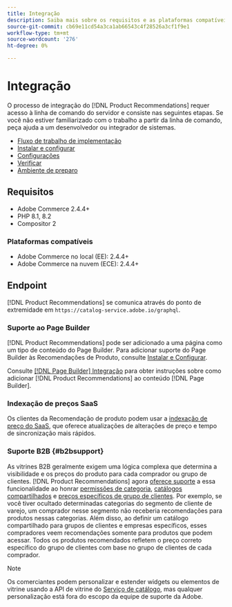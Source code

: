 ```yaml
---
title: Integração
description: Saiba mais sobre os requisitos e as plataformas compatíveis do  [!DNL Product Recommendations].
source-git-commit: cb69e11cd54a3ca1ab66543c4f28526a3cf1f9e1
workflow-type: tm+mt
source-wordcount: '276'
ht-degree: 0%

---
```


# Integração

O processo de integração do [!DNL Product Recommendations] requer acesso à linha de comando do servidor e consiste nas seguintes etapas. Se você não estiver familiarizado com o trabalho a partir da linha de comando, peça ajuda a um desenvolvedor ou integrador de sistemas.

- [Fluxo de trabalho de implementação](implementation-workflow.md)
- [Instalar e configurar](install-configure.md)
- [Configurações](settings.md)
- [Verificar](verify.md)
- [Ambiente de preparo](staging-environment.md)

## Requisitos

- Adobe Commerce 2.4.4+
- PHP 8.1, 8.2
- Compositor 2

### Plataformas compatíveis

- Adobe Commerce no local (EE): 2.4.4+
- Adobe Commerce na nuvem (ECE): 2.4.4+

## Endpoint

[!DNL Product Recommendations] se comunica através do ponto de extremidade em `https://catalog-service.adobe.io/graphql`.

### Suporte ao Page Builder

[!DNL Product Recommendations] pode ser adicionado a uma página como um tipo de conteúdo do Page Builder. Para adicionar suporte do Page Builder às Recomendações de Produto, consulte [Instalar e Configurar](install-configure.md).

Consulte [[!DNL Page Builder] Integração](page-builder.md) para obter instruções sobre como adicionar [!DNL Product Recommendations] ao conteúdo [!DNL Page Builder].

### Indexação de preços SaaS

Os clientes da Recomendação de produto podem usar a [indexação de preço do SaaS](../price-index/price-indexing.md), que oferece atualizações de alterações de preço e tempo de sincronização mais rápidos.

### Suporte B2B {#b2bsupport}

As vitrines B2B geralmente exigem uma lógica complexa que determina a visibilidade e os preços do produto para cada comprador ou grupo de clientes. [!DNL Product Recommendations] agora [oferece suporte](release-notes.md) a essa funcionalidade ao honrar [permissões de categoria](https://experienceleague.adobe.com/docs/commerce-admin/catalog/categories/category-permissions.html?lang=pt-BR), [catálogos compartilhados](https://experienceleague.adobe.com/docs/commerce-admin/b2b/shared-catalogs/catalog-shared.html?lang=pt-BR) e [preços específicos de grupo de clientes](https://experienceleague.adobe.com/docs/commerce-admin/catalog/products/pricing/pricing-advanced.html?lang=pt-BR). Por exemplo, se você tiver ocultado determinadas categorias do segmento de cliente de varejo, um comprador nesse segmento não receberia recomendações para produtos nessas categorias. Além disso, ao definir um catálogo compartilhado para grupos de clientes e empresas específicos, esses compradores veem recomendações somente para produtos que podem acessar. Todos os produtos recomendados refletem o preço correto específico do grupo de clientes com base no grupo de clientes de cada comprador.

>[!NOTE]
>
>Os comerciantes podem personalizar e estender widgets ou elementos de vitrine usando a API de vitrine do [Serviço de catálogo](../catalog-service/overview.md), mas qualquer personalização está fora do escopo da equipe de suporte da Adobe.

